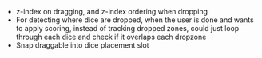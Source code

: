 - z-index on dragging, and z-index ordering when dropping
- For detecting where dice are dropped, when the user is done and wants to apply scoring, instead of tracking dropped zones, could just loop through each dice and check if it overlaps each dropzone
- Snap draggable into dice placement slot
